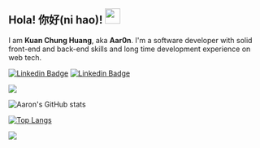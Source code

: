 ## Hola! 你好(ni hao)! <img src="https://raw.githubusercontent.com/aemmadi/aemmadi/master/wave.gif" width="30px">

I am **Kuan Chung Huang**, aka **Aar0n**. I'm a software developer with solid front-end and back-end skills and long time development experience on web tech.

[![Linkedin Badge](https://img.shields.io/badge/-aar0ntw-blue?style=flat-square&logo=Linkedin&logoColor=white&link=https://www.linkedin.com/in/aar0ntw/)](https://www.linkedin.com/in/aar0ntw/)
[![Linkedin Badge](https://img.shields.io/badge/-aar0ntw-41454A?style=flat-square&logo=twitter&logoColor=#1DA1F2&link=https://www.linkedin.com/in/aar0ntw/)](https://www.linkedin.com/in/aar0ntw/)

![](https://visitor-badge.glitch.me/badge?page_id=aar0ntw.aar0ntw)

![Aaron's GitHub stats](https://github-readme-stats.vercel.app/api?username=aar0ntw&show_icons=true&bg_color=30,e96443,904e95&title_color=fff&text_color=fff)

[![Top Langs](https://github-readme-stats.vercel.app/api/top-langs/?username=aar0ntw&layout=compact)](https://github.com/anuraghazra/github-readme-stats)

![](https://github-profile-trophy.vercel.app/?username=aar0ntw&theme=flat&column=4)
<!--
**aar0nTw/aar0nTw** is a ✨ _special_ ✨ repository because its `README.md` (this file) appears on your GitHub profile.

Here are some ideas to get you started:

- 🔭 I’m currently working on ...
- 🌱 I’m currently learning ...
- 👯 I’m looking to collaborate on ...
- 🤔 I’m looking for help with ...
- 💬 Ask me about ...
- 📫 How to reach me: ...
- 😄 Pronouns: ...
- ⚡ Fun fact: ...
-->
